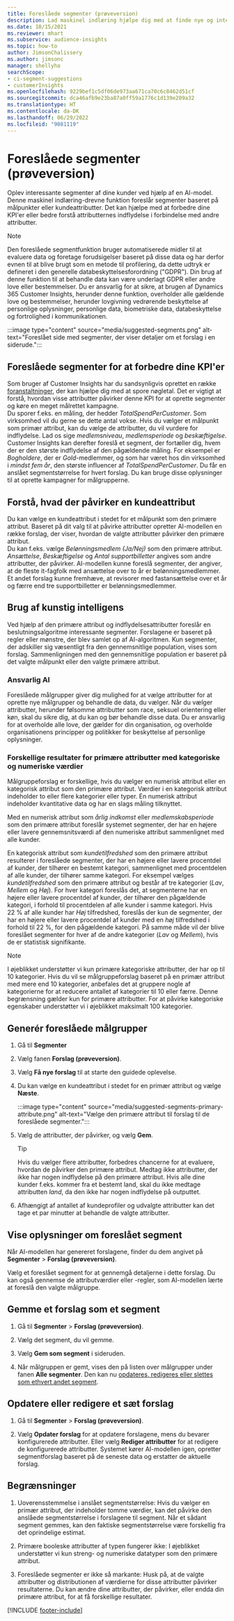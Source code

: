```yaml
---
title: Foreslåede segmenter (prøveversion)
description: Lad maskinel indlæring hjælpe dig med at finde nye og interessante segmenter baseret på kundeattributter.
ms.date: 10/15/2021
ms.reviewer: mhart
ms.subservice: audience-insights
ms.topic: how-to
author: JimsonChalissery
ms.author: jimsonc
manager: shellyha
searchScope:
- ci-segment-suggestions
- customerInsights
ms.openlocfilehash: 9229bef1c5df06de973aa671ca70c6c8462d51cf
ms.sourcegitcommit: dca46afb9e23ba87a0ff59a1776c1d139e209a32
ms.translationtype: HT
ms.contentlocale: da-DK
ms.lasthandoff: 06/29/2022
ms.locfileid: "9081119"
---
```

# <a name="suggested-segments-preview"></a>Foreslåede segmenter (prøveversion)

Oplev interessante segmenter af dine kunder ved hjælp af en AI-model. Denne maskinel indlæring-drevne funktion foreslår segmenter baseret på målpunkter eller kundeattributter. Det kan hjælpe med at forbedre dine KPI'er eller bedre forstå attributternes indflydelse i forbindelse med andre attributter. 

> [!NOTE]
> Den foreslåede segmentfunktion bruger automatiserede midler til at evaluere data og foretage forudsigelser baseret på disse data og har derfor evnen til at blive brugt som en metode til profilering, da dette udtryk er defineret i den generelle databeskyttelsesforordning ("GDPR"). Din brug af denne funktion til at behandle data kan være underlagt GDPR eller andre love eller bestemmelser. Du er ansvarlig for at sikre, at brugen af Dynamics 365 Customer Insights, herunder denne funktion, overholder alle gældende love og bestemmelser, herunder lovgivning vedrørende beskyttelse af personlige oplysninger, personlige data, biometriske data, databeskyttelse og fortrolighed i kommunikationen.

:::image type="content" source="media/suggested-segments.png" alt-text="Foreslået side med segmenter, der viser detaljer om et forslag i en siderude.":::

## <a name="suggested-segments-to-improve-your-kpis"></a>Foreslåede segmenter for at forbedre dine KPI'er

Som bruger af Customer Insights har du sandsynligvis oprettet en række [foranstaltninger](measures.md), der kan hjælpe dig med at spore nøgletal. Det er vigtigt at forstå, hvordan visse attributter påvirker denne KPI for at oprette segmenter og køre en meget målrettet kampagne.   
Du sporer f.eks. en måling, der hedder *TotalSpendPerCustomer*. Som virksomhed vil du gerne se dette antal vokse. Hvis du vælger et målpunkt som primær attribut, kan du vælge de attributter, du vil vurdere for indflydelse. Lad os sige *medlemsniveau*, *medlemsperiode* og *beskæftigelse*. Customer Insights kan derefter foreslå et segment, der fortæller dig, hvem der er den største indflydelse af den pågældende måling. For eksempel er *Bogholdere*, der er *Gold*-medlemmer, og som har været hos din virksomhed i *mindst fem år*, den største influencer af *TotalSpendPerCustomer*. Du får en anslået segmentstørrelse for hvert forslag. Du kan bruge disse oplysninger til at oprette kampagner for målgrupperne.

## <a name="understand-what-influences-a-customer-attribute"></a>Forstå, hvad der påvirker en kundeattribut

Du kan vælge en kundeattribut i stedet for et målpunkt som den primære attribut. Baseret på dit valg til at påvirke attributter opretter AI-modellen en række forslag, der viser, hvordan de valgte attributter påvirker den primære attribut.   
Du kan f.eks. vælge *Belønningsmedlem (Ja/Nej)* som den primære attribut. *Ansættelse*, *Beskæftigelse* og *Antal supportbilletter* angives som andre attributter, der påvirker. AI-modellen kunne foreslå segmenter, der angiver, at de fleste it-fagfolk med ansættelse over to år er belønningsmedlemmer. Et andet forslag kunne fremhæve, at revisorer med fastansættelse over et år og færre end tre supportbilletter er belønningsmedlemmer. 

## <a name="artificial-intelligence-usage"></a>Brug af kunstig intelligens

Ved hjælp af den primære attribut og indflydelsesattributter foreslår en beslutningsalgoritme interessante segmenter. Forslagene er baseret på regler eller mønstre, der blev samlet op af AI-algoritmen. Kun segmenter, der adskiller sig væsentligt fra den gennemsnitlige population, vises som forslag. Sammenligningen med den gennemsnitlige population er baseret på det valgte målpunkt eller den valgte primære attribut.

### <a name="responsible-ai"></a>Ansvarlig AI

Foreslåede målgrupper giver dig mulighed for at vælge attributter for at oprette nye målgrupper og behandle de data, du vælger. Når du vælger attributter, herunder følsomme attributter som race, seksuel orientering eller køn, skal du sikre dig, at du kan og bør behandle disse data. Du er ansvarlig for at overholde alle love, der gælder for din organisation, og overholde organisationens principper og politikker for beskyttelse af personlige oplysninger.

### <a name="different-results-for-primary-attributes-with-categorical-and-numeric-values"></a>Forskellige resultater for primære attributter med kategoriske og numeriske værdier

Målgruppeforslag er forskellige, hvis du vælger en numerisk attribut eller en kategorisk attribut som den primære attribut. Værdier i en kategorisk attribut indeholder to eller flere kategorier eller typer. En numerisk attribut indeholder kvantitative data og har en slags måling tilknyttet.

Med en numerisk attribut som *årlig indkomst* eller *medlemskabsperiode* som den primære attribut foreslår systemet segmenter, der har en højere eller lavere gennemsnitsværdi af den numeriske attribut sammenlignet med alle kunder.

En kategorisk attribut som *kundetilfredshed* som den primære attribut resulterer i foreslåede segmenter, der har en højere eller lavere procentdel af kunder, der tilhører en bestemt kategori, sammenlignet med procentdelen af alle kunder, der tilhører samme kategori. For eksempel vælges *kundetilfredshed* som den primære attribut og består af tre kategorier (*Lav*, *Mellem* og *Høj*). For hver kategori foreslås det, at segmenterne har en højere eller lavere procentdel af kunder, der tilhører den pågældende kategori, i forhold til procentdelen af alle kunder i samme kategori. Hvis 22 % af alle kunder har *Høj* tilfredshed, foreslås der kun de segmenter, der har en højere eller lavere procentdel af kunder med en *høj* tilfredshed i forhold til 22 %, for den pågældende kategori. På samme måde vil der blive foreslået segmenter for hver af de andre kategorier (*Lav* og *Mellem*), hvis de er statistisk signifikante.

> [!NOTE]
> I øjeblikket understøtter vi kun primære kategoriske attributter, der har op til 10 kategorier. Hvis du vil se målgruppeforslag baseret på en primær attribut med mere end 10 kategorier, anbefales det at gruppere nogle af kategorierne for at reducere antallet af kategorier til 10 eller færre. Denne begrænsning gælder kun for primære attributter. For at påvirke kategoriske egenskaber understøtter vi i øjeblikket maksimalt 100 kategorier.

## <a name="generate-suggested-segments"></a>Generér foreslåede målgrupper

1. Gå til **Segmenter**

1. Vælg fanen **Forslag (prøveversion)**.

1. Vælg **Få nye forslag** til at starte den guidede oplevelse.

1. Du kan vælge en kundeattribut i stedet for en primær attribut og vælge **Næste**.

   :::image type="content" source="media/suggested-segments-primary-attribute.png" alt-text="Vælge den primære attribut til forslag til de foreslåede segmenter.":::

1. Vælg de attributter, der påvirker, og vælg **Gem**.
   
   > [!TIP]
   > Hvis du vælger flere attributter, forbedres chancerne for at evaluere, hvordan de påvirker den primære attribut. Medtag ikke attributter, der ikke har nogen indflydelse på den primære attribut. Hvis alle dine kunder f.eks. kommer fra et bestemt land, skal du ikke medtage attributten *land*, da den ikke har nogen indflydelse på outputtet.

1. Afhængigt af antallet af kundeprofiler og udvalgte attributter kan det tage et par minutter at behandle de valgte attributter. 

## <a name="view-details-of-a-suggested-segment"></a>Vise oplysninger om foreslået segment

Når AI-modellen har genereret forslagene, finder du dem angivet på **Segmenter** > **Forslag (prøveversion)**.
 
Vælg et foreslået segment for at gennemgå detaljerne i dette forslag. Du kan også gennemse de attributværdier eller -regler, som AI-modellen lærte at foreslå den valgte målgruppe.

## <a name="save-a-suggestion-as-a-segment"></a>Gemme et forslag som et segment

1. Gå til **Segmenter** > **Forslag (prøveversion)**.

1. Vælg det segment, du vil gemme. 

1. Vælg **Gem som segment** i sideruden. 

1. Når målgruppen er gemt, vises den på listen over målgrupper under fanen **Alle segmenter**. Den kan nu [opdateres, redigeres eller slettes som ethvert andet segment](segments.md).

## <a name="refresh-or-edit-a-set-of-suggestions"></a>Opdatere eller redigere et sæt forslag

1. Gå til **Segmenter** > **Forslag (prøveversion)**.

1. Vælg **Opdater forslag** for at opdatere forslagene, mens du bevarer konfigurerede attributter. Eller vælg **Rediger attributter** for at redigere de konfigurerede attributter. Systemet kører AI-modellen igen, opretter segmentforslag baseret på de seneste data og erstatter de aktuelle forslag.

## <a name="limitations"></a>Begrænsninger

1. Uoverensstemmelse i anslået segmentstørrelse: Hvis du vælger en primær attribut, der indeholder tomme værdier, kan det påvirke den anslåede segmentstørrelse i forslagene til segment. Når et sådant segment gemmes, kan den faktiske segmentstørrelse være forskellig fra det oprindelige estimat.
 
2. Primære booleske attributter af typen fungerer ikke: I øjeblikket understøtter vi kun streng- og numeriske datatyper som den primære attribut.

3. Foreslåede segmenter er ikke så markante: Husk på, at de valgte attributter og distributionen af værdierne for disse attributter påvirker resultaterne. Du kan ændre dine attributter, der påvirker, eller endda din primære attribut, for at få forskellige resultater.



[!INCLUDE [footer-include](includes/footer-banner.md)]
